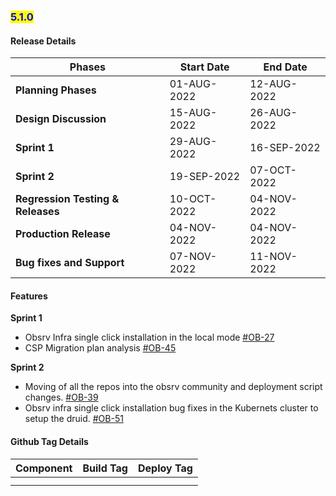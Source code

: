 ### <mark style="color:blue;">5.1.0</mark>


#### **Release Details**



| Phases                                             | Start Date                                                                                                         | End Date                                                                                                  |
| ----------------------------------------------------- | ---------------------------------------------------------------------------------------------------------------- |------------------------------------------------------------------------------------------------------------|
| **Planning Phases**                                  | 01-AUG-2022 | 12-AUG-2022 |
| **Design Discussion**                                  | 15-AUG-2022 | 26-AUG-2022 |
| **Sprint 1**                                  | 29-AUG-2022 | 16-SEP-2022 |
| **Sprint 2**                                    | 19-SEP-2022 | 07-OCT-2022 |
| **Regression Testing & Releases**                                    | 10-OCT-2022 | 04-NOV-2022 |
| **Production Release**                                    | 04-NOV-2022 | 04-NOV-2022 |
| **Bug fixes and Support**                                    | 07-NOV-2022 | 11-NOV-2022 |


#### **Features**
**Sprint 1**
* Obsrv Infra single click installation in the local mode [#OB-27](https://project-sunbird.atlassian.net/browse/OB-27)
* CSP Migration plan analysis [#OB-45](https://project-sunbird.atlassian.net/browse/OB-45)

**Sprint 2**
* Moving of all the repos into the obsrv community and deployment script changes. [#OB-39](https://project-sunbird.atlassian.net/browse/OB-39)
* Obsrv infra single click installation bug fixes in the Kubernets cluster to setup the druid. [#OB-51](https://project-sunbird.atlassian.net/browse/OB-51)

#### **Github Tag Details**

 Component                                             | Build Tag                                                                                                        | Deploy Tag                                                                                                 |
| ----------------------------------------------------- | ---------------------------------------------------------------------------------------------------------------- |------------------------------------------------------------------------------------------------------------|
| | |  |
| | |  |
